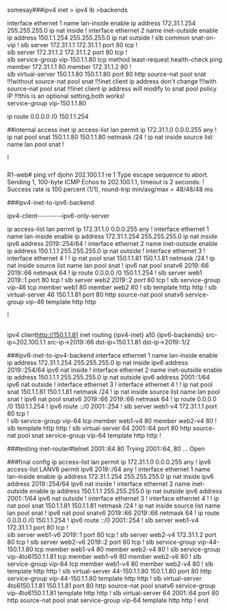 somesay###ipv4 inet > ipv4 lb >backends

interface ethernet 1 
  name lan-inside 
  enable 
  ip address 172.31.1.254 255.255.255.0 
  ip nat inside 
!
interface ethernet 2 
  name inet-outside 
  enable 
  ip address 150.1.1.254 255.255.255.0 
  ip nat outside 
!
slb common 
  snat-on-vip 
!
slb server 172.31.1.1 172.31.1.1 
  port 80 tcp 
!       
slb server 172.31.1.2 172.31.1.2 
  port 80 tcp 
!       
slb service-group vip-150.1.1.80 tcp 
  method least-request 
  health-check ping 
  member 172.31.1.1 80 
  member 172.31.1.2 80 
!       
slb virtual-server 150.1.1.80 150.1.1.80 
  port 80 http
    source-nat pool snat
!!!without source-nat pool snat
!!!inet client ip address don't change
!!!with source-nat pool snat
!!!inet client ip address will modify to snat pool policy IP
!!!this is an optional setting,both works!   
    service-group vip-150.1.1.80

ip route 0.0.0.0 /0 150.1.1.254 


##internal access inet
ip access-list lan 
  permit ip 172.31.1.0 0.0.0.255 any 
!
ip nat pool snat 150.1.1.80 150.1.1.80 netmask /24 
!
ip nat inside source list name lan pool snat 
!

!
###
R1-web# ping vrf djohn 202.100.1.1 re 1
Type escape sequence to abort.
Sending 1, 100-byte ICMP Echos to 202.100.1.1, timeout is 2 seconds:
!
Success rate is 100 percent (1/1), round-trip min/avg/max = 48/48/48 ms



###ipv4-inet-to-ipv6-backend

ipv4-client---<inet>---<a10>---ipv6-only-server


ip access-list lan 
  permit ip 172.31.1.0 0.0.0.255 any 
!
interface ethernet 1 
  name lan-inside 
  enable 
  ip address 172.31.1.254 255.255.255.0 
  ip nat inside 
  ipv6 address 2019::254/64 
!
interface ethernet 2 
  name inet-outside 
  enable 
  ip address 150.1.1.1 255.255.255.0 
  ip nat outside 
!
interface ethernet 3 
!       
interface ethernet 4 
!
!
ip nat pool snat 150.1.1.81 150.1.1.81 netmask /24 
!
ip nat inside source list name lan pool snat 
!
ipv6 nat pool snatv6 2019::66 2019::66 netmask 64 
!
ip route 0.0.0.0 /0 150.1.1.254 
!
slb server web1 2019::1 
  port 80 tcp 
!
slb server web2 2019::2 
  port 80 tcp 
!
slb service-group vip-46 tcp 
  member web1 80 
  member web2 80 
!
slb template http http 
!
slb virtual-server 46 150.1.1.81 
  port 80 http 
    source-nat pool snatv6 
    service-group vip-46 
    template http http

!
##
 ipv4 client<http://150.1.1.81>
   inet routing 
      {ipv4-inet}  a10 {ipv6-backends}
 src-ip=202.100.1.1   src-ip->2019::66
 dst-ip=150.1.1.81    dst-ip->2019::1/2

###ipv6-inet-to-ipv4-backend
interface ethernet 1 
  name lan-inside 
  enable 
  ip address 172.31.1.254 255.255.255.0 
  ip nat inside 
  ipv6 address 2019::254/64 
  ipv6 nat inside 
!
interface ethernet 2 
  name inet-outside 
  enable 
  ip address 150.1.1.1 255.255.255.0 
  ip nat outside 
  ipv6 address 2001::1/64 
  ipv6 nat outside 
!
interface ethernet 3 
!
interface ethernet 4 
!
!
ip nat pool snat 150.1.1.81 150.1.1.81 netmask /24 
!
ip nat inside source list name lan pool snat 
!
ipv6 nat pool snatv6 2019::66 2019::66 netmask 64 
!
ip route 0.0.0.0 /0 150.1.1.254 
!
ipv6 route ::/0 2001::254 
!
slb server web1-v4 172.31.1.1 
  port 80 tcp 
!       
!
slb service-group vip-64 tcp 
  member web1-v4 80
  member web2-v4 80 
!
slb template http http 
!
slb virtual-server 64 2001::64 
  port 80 http 
    source-nat pool snat 
    service-group vip-64 
    template http http 
!

###testing
inet-router#telnet 2001::64 80
Trying 2001::64, 80 ... Open


###final config
ip access-list lan 
  permit ip 172.31.1.0 0.0.0.255 any 
!
ipv6 access-list LANV6 
  permit ipv6 2019::/64 any 
!
interface ethernet 1 
  name lan-inside 
  enable 
  ip address 172.31.1.254 255.255.255.0 
  ip nat inside 
  ipv6 address 2019::254/64 
  ipv6 nat inside 
!
interface ethernet 2 
  name inet-outside 
  enable 
  ip address 150.1.1.1 255.255.255.0 
  ip nat outside 
  ipv6 address 2001::1/64 
  ipv6 nat outside 
!
interface ethernet 3 
!
interface ethernet 4 
!
!
ip nat pool snat 150.1.1.81 150.1.1.81 netmask /24 
!
ip nat inside source list name lan pool snat 
!
ipv6 nat pool snatv6 2019::66 2019::66 netmask 64 
!
ip route 0.0.0.0 /0 150.1.1.254 
!
ipv6 route ::/0 2001::254 
!
slb server web1-v4 172.31.1.1 
  port 80 tcp 
!       
slb server web1-v6 2019::1 
  port 80 tcp 
!
slb server web2-v4 172.31.1.2 
  port 80 tcp 
!
slb server web2-v6 2019::2 
  port 80 tcp 
!
slb service-group vip-44-150.1.1.80 tcp 
  member web1-v4 80 
  member web2-v4 80 
!
slb service-group vip-4to6150.1.1.81 tcp 
  member web1-v6 80 
  member web2-v6 80 
!
slb service-group vip-64 tcp 
  member web1-v4 80 
  member web2-v4 80 
!
slb template http http 
!
slb virtual-server 44-150.1.1.80 150.1.1.80 
  port 80 http 
    service-group vip-44-150.1.1.80 
    template http http 
!
slb virtual-server 4to6150.1.1.81 150.1.1.81 
  port 80 http 
    source-nat pool snatv6 
    service-group vip-4to6150.1.1.81 
    template http http 
!
slb virtual-server 64 2001::64 
  port 80 http 
    source-nat pool snat 
    service-group vip-64 
    template http http 
!
end